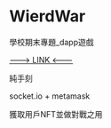 # WierdWar

學校期末專題_dapp遊戲

[---> LINK <---](http://snorlax.lionfree.net/)

純手刻

socket.io + metamask

獲取用戶NFT並做對戰之用
